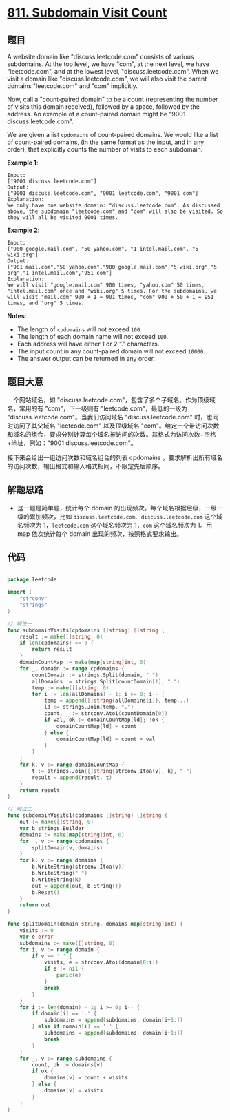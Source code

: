 # [811. Subdomain Visit Count](https://leetcode.com/problems/subdomain-visit-count/)


## 题目

A website domain like "discuss.leetcode.com" consists of various subdomains. At the top level, we have "com", at the next level, we have "leetcode.com", and at the lowest level, "discuss.leetcode.com". When we visit a domain like "discuss.leetcode.com", we will also visit the parent domains "leetcode.com" and "com" implicitly.

Now, call a "count-paired domain" to be a count (representing the number of visits this domain received), followed by a space, followed by the address. An example of a count-paired domain might be "9001 discuss.leetcode.com".

We are given a list `cpdomains` of count-paired domains. We would like a list of count-paired domains, (in the same format as the input, and in any order), that explicitly counts the number of visits to each subdomain.

**Example 1**:

    Input: 
    ["9001 discuss.leetcode.com"]
    Output: 
    ["9001 discuss.leetcode.com", "9001 leetcode.com", "9001 com"]
    Explanation: 
    We only have one website domain: "discuss.leetcode.com". As discussed above, the subdomain "leetcode.com" and "com" will also be visited. So they will all be visited 9001 times.

**Example 2**:

    Input: 
    ["900 google.mail.com", "50 yahoo.com", "1 intel.mail.com", "5 wiki.org"]
    Output: 
    ["901 mail.com","50 yahoo.com","900 google.mail.com","5 wiki.org","5 org","1 intel.mail.com","951 com"]
    Explanation: 
    We will visit "google.mail.com" 900 times, "yahoo.com" 50 times, "intel.mail.com" once and "wiki.org" 5 times. For the subdomains, we will visit "mail.com" 900 + 1 = 901 times, "com" 900 + 50 + 1 = 951 times, and "org" 5 times.

**Notes**:

- The length of `cpdomains` will not exceed `100`.
- The length of each domain name will not exceed `100`.
- Each address will have either 1 or 2 "." characters.
- The input count in any count-paired domain will not exceed `10000`.
- The answer output can be returned in any order.


## 题目大意


一个网站域名，如 "discuss.leetcode.com"，包含了多个子域名。作为顶级域名，常用的有 "com"，下一级则有 "leetcode.com"，最低的一级为 "discuss.leetcode.com"。当我们访问域名 "discuss.leetcode.com" 时，也同时访问了其父域名 "leetcode.com" 以及顶级域名 "com"。给定一个带访问次数和域名的组合，要求分别计算每个域名被访问的次数。其格式为访问次数+空格+地址，例如："9001 discuss.leetcode.com"。

接下来会给出一组访问次数和域名组合的列表 cpdomains 。要求解析出所有域名的访问次数，输出格式和输入格式相同，不限定先后顺序。



## 解题思路


- 这一题是简单题，统计每个 domain 的出现频次。每个域名根据层级，一级一级的累加频次，比如 `discuss.leetcode.com`、`discuss.leetcode.com` 这个域名频次为 1，`leetcode.com` 这个域名频次为 1，`com` 这个域名频次为 1。用 map 依次统计每个 domain 出现的频次，按照格式要求输出。


## 代码

```go

package leetcode

import (
	"strconv"
	"strings"
)

// 解法一
func subdomainVisits(cpdomains []string) []string {
	result := make([]string, 0)
	if len(cpdomains) == 0 {
		return result
	}
	domainCountMap := make(map[string]int, 0)
	for _, domain := range cpdomains {
		countDomain := strings.Split(domain, " ")
		allDomains := strings.Split(countDomain[1], ".")
		temp := make([]string, 0)
		for i := len(allDomains) - 1; i >= 0; i-- {
			temp = append([]string{allDomains[i]}, temp...)
			ld := strings.Join(temp, ".")
			count, _ := strconv.Atoi(countDomain[0])
			if val, ok := domainCountMap[ld]; !ok {
				domainCountMap[ld] = count
			} else {
				domainCountMap[ld] = count + val
			}
		}
	}
	for k, v := range domainCountMap {
		t := strings.Join([]string{strconv.Itoa(v), k}, " ")
		result = append(result, t)
	}
	return result
}

// 解法二
func subdomainVisits1(cpdomains []string) []string {
	out := make([]string, 0)
	var b strings.Builder
	domains := make(map[string]int, 0)
	for _, v := range cpdomains {
		splitDomain(v, domains)
	}
	for k, v := range domains {
		b.WriteString(strconv.Itoa(v))
		b.WriteString(" ")
		b.WriteString(k)
		out = append(out, b.String())
		b.Reset()
	}
	return out
}

func splitDomain(domain string, domains map[string]int) {
	visits := 0
	var e error
	subdomains := make([]string, 0)
	for i, v := range domain {
		if v == ' ' {
			visits, e = strconv.Atoi(domain[0:i])
			if e != nil {
				panic(e)
			}
			break
		}
	}
	for i := len(domain) - 1; i >= 0; i-- {
		if domain[i] == '.' {
			subdomains = append(subdomains, domain[i+1:])
		} else if domain[i] == ' ' {
			subdomains = append(subdomains, domain[i+1:])
			break
		}
	}
	for _, v := range subdomains {
		count, ok := domains[v]
		if ok {
			domains[v] = count + visits
		} else {
			domains[v] = visits
		}
	}
}

```